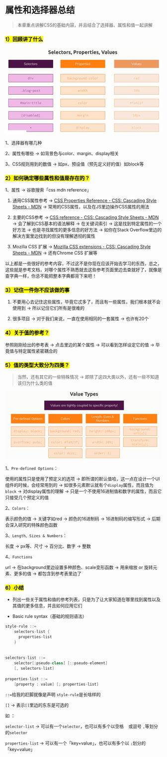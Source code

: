 # 属性和选择器总结

> 本章重点讲解CSS的基础内容，并且结合了选择器、属性和值一起讲解

### <mark>1）回顾讲了什么</mark>

![选择器、属性、值](assets/img/2020-01-25-11-15-23.png)

1、选择器有哪几种

2、属性有哪些 -> 如背景色与color、margin、display相关

3、CSS规则用到的数值 -> 如px、预设值（预先定义好的值）如block等

### <mark>2）如何确定哪些属性和值是存在的？</mark>

1、属性 -> 谷歌搜索「css mdn reference」

1. 通用CSS属性参考 -> [CSS Properties Reference - CSS: Cascading Style Sheets - MDN](https://developer.mozilla.org/en-US/docs/Web/CSS/CSS_Properties_Reference) -> 常用的CSS属性，以及在JS里边操作CSS属性的用法

2. 主要的CSS参考 -> [CSS reference - CSS: Cascading Style Sheets - MDN](https://developer.mozilla.org/en-US/docs/Web/CSS/Reference) -> 会了解到CSS基本的语法解释 -> 在关键词索引 -> 这是找到特定属性的一个好方法 -> 也是寻找属性的更多信息的好方法 -> 如你在Stack Overflow里边的解决方案里边找到的但没有理解透彻的属性

3. Mozilla CSS 扩展 -> [Mozilla CSS extensions - CSS: Cascading Style Sheets - MDN](https://developer.mozilla.org/en-US/docs/Web/CSS/Mozilla_Extensions) -> 还有Chrome CSS 扩展等

以上都是一些很好的参考内容，不过这不是你现在应该开始去学习的东西，总之，这些就是参考文档，对哪个属性不熟悉就去这些参考页面里边去查就好了，就像是查字典一样，你总不能把整本字典都背下来吧！

### <mark>3）记住一件你不应该做的事</mark>

1. 不要用心去记住这些属性，毕竟它忒多了，而且有一些属性，我们根本就不会使用到 -> 所以记住它们所有是很难的

2. 很多项目 -> 对于我们来说，一直在使用相同的一套属性 -> 也许有20个

### <mark>4）关于值的参考？</mark>

参照刚刚给出的参考表 -> 点击里边的某个属性 -> 可以看到怎样设定它的值 -> 毕竟值与特定属性紧密耦合的

### <mark>5）值的类型大致分为四类？</mark>

> 当然，还有其它的一些特殊情况 -> 即除了这四大类以外，还有一些不知道该归为什么类的值

![值有类型之分](assets/img/2020-01-25-11-56-54.png)

1、`Pre-defined Options`：

使用的属性只是使用了预定义的选项 -> 即所谓的默认值哈，这一点在设计一个UI组件的时候，会经常用到的 -> 如很多元素默认就有个`display`属性，而且值为`block` -> 对display属性的理解 -> 只是一个不使用16进制值和数字的属性，而且它只接受几个预定义的值

2、`Colors`：

表示颜色的值 -> 关键字如red -> 颜色的16进制码 -> 16进制码的缩写形式 -> 后期会深入研究的特殊颜色函数

3、`Length、Sizes & Numbers`：

长度 -> px等、尺寸 -> 百分比、数字 -> 整数

4、`Functions`

url -> 在background里边设置多种颜色、scale变形函数 -> 用来缩放 or 旋转元素、更多的值 -> 都包含到参考表里边了

### <mark>6）小结</mark>

- 列出一些关于属性和值的参考列表，只是为了让大家知道在哪里找到属性以及其值的更多信息，并且如何应用它们

- Basic rule syntax（基础的规则语法）

```c++
style-rule ::=
    selectors-list {
      properties-list
    }


selectors-list ::=
    selector[:pseudo-class] [::pseudo-element]
    [, selectors-list]

properties-list ::= 
    [property : value] [; properties-list]
```

`::=`给我的赶脚就像是声明 `style-rule`是长啥样的

`[]` -> 表示`[]`里边的东东是可选的

如 ：

`selector-list` -> 可以有一个`selector`，也可以有多个以空格 ` ` 或逗号 `,`等划分的`selector`

`properties-list` -> 可以有一个「key+value」，也可以有多个以 `;`划分的「key+value」



















